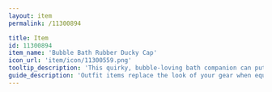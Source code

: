 ```yaml
---
layout: item
permalink: /11300894

title: Item
id: 11300894
item_name: 'Bubble Bath Rubber Ducky Cap'
icon_url: 'item/icon/11300559.png'
tooltip_description: 'This quirky, bubble-loving bath companion can put a smile on anyone''s face.'
guide_description: 'Outfit items replace the look of your gear when equipped.'
---
```

